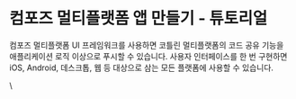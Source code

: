# 컴포즈 멀티플랫폼 앱 만들기 - 튜토리얼

컴포즈 멀티플랫폼 UI 프레임워크를 사용하면 코틀린 멀티플랫폼의 코드 공유 기능을 애플리케이션 로직 이상으로 푸시할 수 있습니다. 사용자 인터페이스를 한 번 구현하면 iOS, Android, 데스크톱, 웹 등 대상으로 삼는 모든 플랫폼에 사용할 수 있습니다.



\
